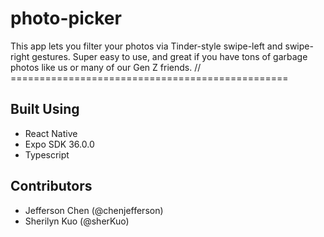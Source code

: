 # photo-picker
This app lets you filter your photos via Tinder-style swipe-left and swipe-right gestures. Super easy to use, and great if you have tons of garbage photos like us or many of our Gen Z friends.
// ================================================
## Built Using
- React Native
- Expo SDK 36.0.0
- Typescript
## Contributors
- Jefferson Chen (@chenjefferson)
- Sherilyn Kuo (@sherKuo)

